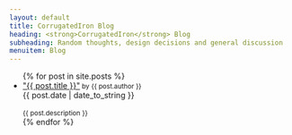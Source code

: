```yaml
---
layout: default
title: CorrugatedIron Blog
heading: <strong>CorrugatedIron</strong> Blog
subheading: Random thoughts, design decisions and general discussion
menuitem: Blog
---
```


<div class="posts">
<ul>
{% for post in site.posts %}
<li><div class="post-link"><a href="{{ post.url }}">"{{ post.title }}"</a><small> by {{ post.author }}</small></div>
<div class="post-date"><span>{{ post.date | date_to_string }}</span></div><br/>
<small>{{ post.description }}</small></li>
{% endfor %}
</ul>
</div>
